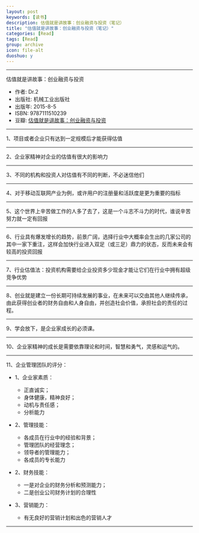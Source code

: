 ```yaml
---
layout: post
keywords: [读书]
description: 估值就是讲故事：创业融资与投资（笔记）
title: "估值就是讲故事：创业融资与投资（笔记）"
categories: [Read]
tags: [Read]
group: archive
icon: file-alt
duoshuo: y
---
```


------------
估值就是讲故事：创业融资与投资

- 作者: Dr.2 
- 出版社: 机械工业出版社
- 出版年: 2015-8-5
- ISBN: 9787111510239
- 豆瓣: [估值就是讲故事：创业融资与投资][1]

------------
1、项目或者企业只有达到一定规模后才能获得估值

----
2、企业家精神对企业的估值有很大的影响力

----
3、不同的机构和投资人对估值有不同的判断，不必迷信他们

----
4、对于移动互联网产业为例，或许用户的注册量和活跃度是更为重要的指标

----
5、这个世界上辛苦做工作的人多了去了，这是一个斗志不斗力的时代，谁说辛苦努力就一定有回报

----
6、行业具有爆发增长的趋势，前景广阔，选择行业中大概率会生出的几家公司的其中一家下重注，这样会加快行业进入双足（或三足）鼎力的状态，反而未来会有较高的投资回报

----
7、行业估值法：投资机构需要给企业投资多少现金才能让它们在行业中拥有超级竞争优势

----
8、创业就是建立一份长期可持续发展的事业，在未来可以交由其他人继续传承，由此获得创业者的财务自由和人身自由，并创造社会价值，承担社会的责任的过程。

----
9、学会放下，是企业家成长的必须课。

----
10、企业家精神的成长是需要依靠理论和时间，智慧和勇气，灵感和运气的。

----
11、企业管理团队的评分：

- 1、企业家素质：

	- 正直诚实；
	- 身体健康，精神良好；
	- 动机与责任感；
	- 分析能力

- 2、管理技能：

	- 各成员在行业中的经验和背景；
	- 管理团队的经营理念；
	- 领导者的管理能力；
	- 各成员的专长能力

- 2、财务技能：

	- 一是对企业的财务分析和预测能力；
	- 二是创业公司财务计划的合理性

- 3、营销能力：

	- 有无良好的营销计划和出色的营销人才

------------

[1]: https://book.douban.com/subject/26588279/


